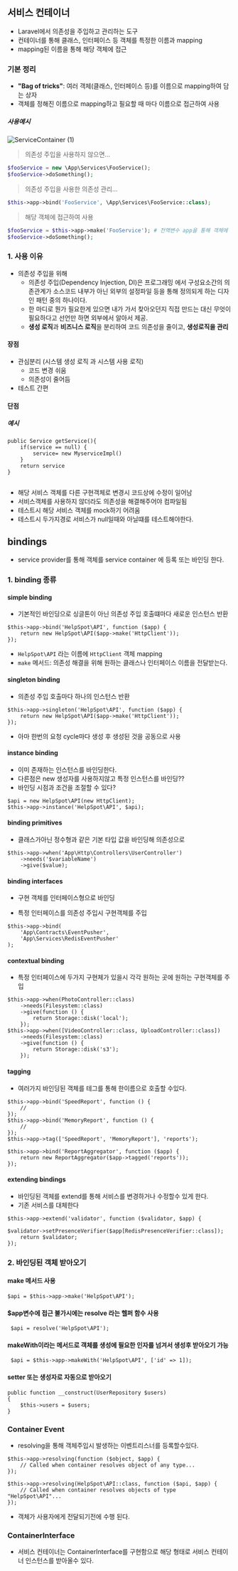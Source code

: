 ## 서비스 컨테이너

- Laravel에서 의존성을 주입하고 관리하는 도구
- 컨테이너를 통해 클래스, 인터페이스 등 객체를 특정한 이름과 mapping
- mapping된 이름을 통해 해당 객체에 접근



### 기본 정리

- **"Bag of tricks"**: 여러 객체(클래스, 인터페이스 등)를 이름으로 mapping하여 담는 상자
- 객체를 정해진 이름으로 mapping하고 필요할 때 마다 이름으로 접근하여 사용



##### 사용예시

![ServiceContainer (1)](https://user-images.githubusercontent.com/19590371/70886806-c1758180-201f-11ea-85be-cb048d60f90c.png)



> 의존성 주입을 사용하지 않으면...

```php
$fooService = new \App\Services\FooService();
$fooService->doSomething();
```



> 의존성 주입을 사용한 의존성 관리...

```php
$this->app->bind('FooService', \App\Services\FooService::class);
```



> 해당 객체에 접근하여 사용

```php
$fooService = $this->app->make('FooService'); # 전역변수 app을 통해 객체에 접근
$fooService->doSomething();
```



### 1. 사용 이유

- 의존성 주입을 위해
    - 의존성 주입(Dependency Injection, DI)은 프로그래밍 에서 구성요소간의 의존관계가 소스코드  내부가 아닌 외부의 설정파일 등을 통해 정의되게 하는 디자인 패턴 중의 하나이다.
    - 한 마디로 뭔가 필요한게 있으면 내가 가서 찾아오던지 직접 만드는 대신 무엇이 필요하다고 선언만 하면 외부에서 알아서 제공.
    - **생성 로직**과 **비즈니스 로직**을 분리하여 코드 의존성을 줄이고, **생성로직을 관리**
    



#### 장점

- 관심분리 (시스템 생성 로직 과 시스템 사용 로직)
  - 코드 변경 쉬움 
  - 의존성이 줄어듬 
- 테스트 간편 



#### 단점

##### 예시

```
public Service getService(){
    if(service == null) {
        service= new MyserviceImpl()
    }
    return service
}
        
```
- 해당 서비스 객체를 다른 구현객체로 변경시 코드상에 수정이 일어남
- 서비스객체를 사용하지 않더라도 의존성을 해결해주어야 컴파일됨
- 테스트시 해당 서비스 객체를 mock하기 어려움 
- 테스트시 두가지경로 서비스가 null일때와 아닐떄를 테스트해야한다.



## bindings

- service provider를 통해 객체를 service container 에 등록 또는 바인딩 한다.



### 1. binding 종류

#### simple binding

- 기본적인 바인딩으로 싱글톤이 아닌 의존성 주입 호출떄마다 새로운 인스턴스 반환

```
$this->app->bind('HelpSpot\API', function ($app) {
	return new HelpSpot\API($app->make('HttpClient'));
});
```

- `HelpSpot\API` 라는 이름에 `HttpClient` 객체 mapping
- `make` 메서드: 의존성 해결을 위해 원하는 클래스나 인터페이스 이름을 전달받는다.



#### singleton binding

- 의존성 주입 호출마다 하나의 인스턴스 반환
```
$this->app->singleton('HelpSpot\API', function ($app) {
	return new HelpSpot\API($app->make('HttpClient'));
});
```

- 아마 한번의 요청 cycle마다 생성 후 생성된 것을 공동으로 사용



#### instance binding

- 이미 존재하는 인스턴스를 바인딩한다.
- 다른점은 new 생성자를 사용하지않고 특정 인스턴스를 바인딩??
- 바인딩 시점과 조건을 조절할 수 있다?

```
$api = new HelpSpot\API(new HttpClient);
$this->app->instance('HelpSpot\API', $api);
```



#### binding primitives

- 클래스가아닌 정수형과 같은 기본 타입 값을 바인딩해 의존성으로
```
$this->app->when('App\Http\Controllers\UserController')
	->needs('$variableName')
	->give($value);
```



#### binding interfaces


- 구현 객체를 인터페이스형으로 바인딩

- 특정 인터페이스를 의존성 주입시 구현객체를 주입
```
$this->app->bind(
	'App\Contracts\EventPusher',
	'App\Services\RedisEventPusher'
);
```



#### contextual binding

- 특정 인터페이스에 두가지 구현체가 있을시 각각 원하는 곳에 원하는 구현객체를 주입


```
$this->app->when(PhotoController::class)
	->needs(Filesystem::class)
	->give(function () {
		return Storage::disk('local');
	});
$this->app->when([VideoController::class, UploadController::class])
	->needs(Filesystem::class)
	->give(function () {
		return Storage::disk('s3');
	});
```



#### tagging

- 여러가지 바인딩된 객체를 테그를 통해 한이름으로 호출할 수있다.

```
$this->app->bind('SpeedReport', function () {
	//
});
$this->app->bind('MemoryReport', function () {
	//
});
$this->app->tag(['SpeedReport', 'MemoryReport'], 'reports');

$this->app->bind('ReportAggregator', function ($app) {
	return new ReportAggregator($app->tagged('reports'));
});
```



#### extending bindings

- 바인딩된 객체를 extend를 통해 서비스를 변경하거나 수정할수 있게 한다.
- 기존 서비스를 대체한다
```
$this->app->extend('validator', function ($validator, $app) {

$validator->setPresenceVerifier($app[RedisPresenceVerifier::class]);
	return $validator;
});
```



### 2. 바인딩된 객체 받아오기

#### make 메서드 사용

```
$api = $this->app->make('HelpSpot\API');
```



#### $app변수에 접근 불가시에는 resolve 라는 헬퍼 함수 사용

``` 
 $api = resolve('HelpSpot\API');
```



#### makeWith이라는 메서드로 객체를 생성에 필요한 인자를 넘겨서 생성후 받아오기 가능

```
 $api = $this->app->makeWith('HelpSpot\API', ['id' => 1]);
```



#### setter 또는 생성자로 자동으로 받아오기

```
public function __construct(UserRepository $users)
{
    $this->users = $users;
}
```



### Container Event

- resolving을 통해 객체주입시 발생하는 이벤트리스너를 등록할수있다.
```
$this->app->resolving(function ($object, $app) {
	// Called when container resolves object of any type...
});

$this->app->resolving(HelpSpot\API::class, function ($api, $app) {
	// Called when container resolves objects of type "HelpSpot\API"...
});
```
- 객체가 사용자에게 전달되기전에 수행 된다.



### ContainerInterface

- 서비스 컨테이너는 ContainerInterface를 구현함으로 해당 형태로 서비스 컨테이너 인스턴스를 받아올수 있다.         

